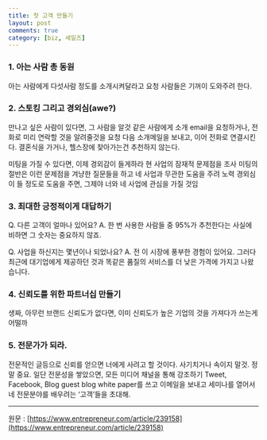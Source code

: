 ```yaml
---
title: 첫 고객 만들기
layout: post
comments: true
category: [biz, 세일즈]
---
```


### 1. 아는 사람 총 동원

아는 사람에게 다섯사람 정도를 소개시켜달라고 요청
사람들은 기꺼이 도와주려 한다.

### 2. 스토킹 그리고 경외심(awe?)

만나고 싶은 사람이 있다면,
그 사람을 알것 같은 사람에게 소개 email을 요청하거나, 전화로 미리 연락할 것을 알려줄것을 요청
다음 소개메일을 보내고, 이어 전화로 연결시킨다.
결혼식을 가거나, 헬스장에 찾아가는건 추천하지 않는다.

미팅을 가질 수 있다면, 이제 경외감이 들게하라
현 사업의 잠재적 문제점을 조사
미팅의 절반은 이런 문제점을 겨냥한 질문들을 하고
네 사업과 무관한 도움을 주려 노력
경외심이 들 정도로 도움을 주면, 그제야 너와 네 사업에 관심을 가질 것임

### 3. 최대한 긍정적이게 대답하기

Q. 다른 고객이 얼마나 있어요?
A. 한 번 사용한 사람들 중 95%가 추천한다는 사실에 비하면 그 숫자는 중요하지 않죠.

Q. 사업을 하신지는 몇년이나 되었나요?
A. 전 이 시장에 풍부한 경험이 있어요. 그러다 최근에 대기업에게 제공하던 것과 똑같은 품질의 서비스를 더 낮은 가격에 가지고 나왔습니다.

### 4. 신뢰도를 위한 파트너십 만들기

생짜, 아무런 브랜드 신뢰도가 없다면, 이미 신뢰도가 높은 기업의 것을 가져다가 쓰는게 어떨까

### 5. 전문가가 되라.

전문적인 글등으로 신뢰를 얻으면 너에게 사려고 할 것이다.
사기치거나 속이지 말것. 정말 중요.
일단 전문성을 쌓았으면, 모든 미디어 채널을 통해 강조하기
Tweet, Facebook, Blog
guest blog
white paper를 쓰고 이메일을 보내고
세미나를 열어서 네 전문분야를 배우려는 ‘고객’들을 초대해.

---

원문 : [https://www.entrepreneur.com/article/239158](https://www.entrepreneur.com/article/239158)
